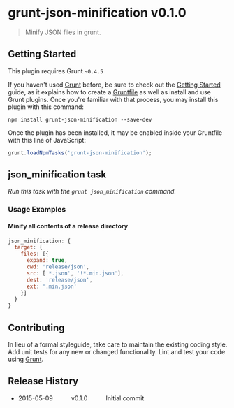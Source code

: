 # grunt-json-minification v0.1.0

> Minify JSON files in grunt.

## Getting Started
This plugin requires Grunt `~0.4.5`

If you haven't used [Grunt](http://gruntjs.com/) before, be sure to check out the [Getting Started](http://gruntjs.com/getting-started) guide, as it explains how to create a [Gruntfile](http://gruntjs.com/sample-gruntfile) as well as install and use Grunt plugins. Once you're familiar with that process, you may install this plugin with this command:

```shell
npm install grunt-json-minification --save-dev
```

Once the plugin has been installed, it may be enabled inside your Gruntfile with this line of JavaScript:

```js
grunt.loadNpmTasks('grunt-json-minification');
```

## json_minification task
_Run this task with the `grunt json_minification` command._

### Usage Examples

#### Minify all contents of a release directory

```js
json_minification: {
  target: {
    files: [{
      expand: true,
      cwd: 'release/json',
      src: ['*.json', '!*.min.json'],
      dest: 'release/json',
      ext: '.min.json'
    }]
  }
}
```


## Contributing
In lieu of a formal styleguide, take care to maintain the existing coding style. Add unit tests for any new or changed functionality. Lint and test your code using [Grunt](http://gruntjs.com/).

## Release History
 * 2015-05-09   v0.1.0   Initial commit
